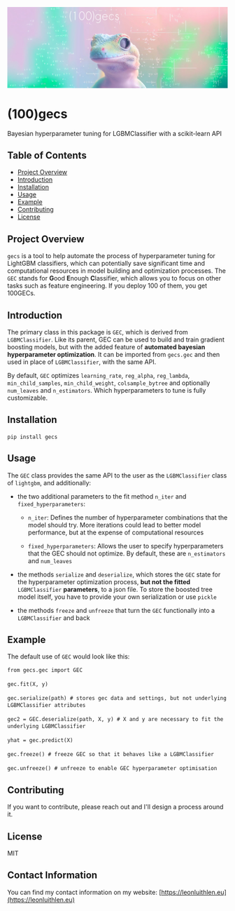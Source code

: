 ![a gecko looking at the camera with bayesian math in white on a pink and green background](documentation/assets/header.png)


# (100)gecs

Bayesian hyperparameter tuning for LGBMClassifier with a scikit-learn API


## Table of Contents

- [Project Overview](#project-overview)
- [Introduction](#introduction)
- [Installation](#installation)
- [Usage](#usage)
- [Example](#example)
- [Contributing](#contributing)
- [License](#license)


## Project Overview

`gecs` is a tool to help automate the process of hyperparameter tuning for LightGBM classifiers, which can potentially save significant time and computational resources in model building and optimization processes. The `GEC` stands for **G**ood **E**nough **C**lassifier, which allows you to focus on other tasks such as feature engineering. If you deploy 100 of them, you get 100GECs.


## Introduction

The primary class in this package is `GEC`, which is derived from `LGBMClassifier`. Like its parent, GEC can be used to build and train gradient boosting models, but with the added feature of **automated bayesian hyperparameter optimization**. It can be imported from `gecs.gec` and then used in place of `LGBMClassifier`, with the same API.

By default, `GEC` optimizes `learning_rate`, `reg_alpha`, `reg_lambda`, `min_child_samples`, `min_child_weight`, `colsample_bytree` and optionally `num_leaves` and `n_estimators`. Which hyperparameters to tune is fully customizable.


## Installation

    pip install gecs


## Usage


The `GEC` class provides the same API to the user as the `LGBMClassifier` class of `lightgbm`, and additionally:

-   the two additional parameters to the fit method `n_iter` and `fixed_hyperparameters`:
    - `n_iter`: Defines the number of hyperparameter combinations that the model should try. More iterations could lead to better model performance, but at the expense of computational resources

    - `fixed_hyperparameters`: Allows the user to specify hyperparameters that the GEC should not optimize. By default, these are `n_estimators` and `num_leaves`


-   the methods `serialize` and `deserialize`, which stores the `GEC` state for the hyperparameter optimization process, **but not the fitted** `LGBMClassifier` **parameters**, to a json file. To store the boosted tree model itself, you have to provide your own serialization or use `pickle`

-   the methods `freeze` and `unfreeze` that turn the `GEC` functionally into a `LGBMClassifier` and back


## Example

The default use of `GEC` would look like this:

    from gecs.gec import GEC

    gec.fit(X, y)

    gec.serialize(path) # stores gec data and settings, but not underlying LGBMClassifier attributes

    gec2 = GEC.deserialize(path, X, y) # X and y are necessary to fit the underlying LGBMClassifier

    yhat = gec.predict(X)

    gec.freeze() # freeze GEC so that it behaves like a LGBMClassifier

    gec.unfreeze() # unfreeze to enable GEC hyperparameter optimisation



## Contributing

If you want to contribute, please reach out and I'll design a process around it.

## License

MIT

## Contact Information

You can find my contact information on my website: [https://leonluithlen.eu](https://leonluithlen.eu)